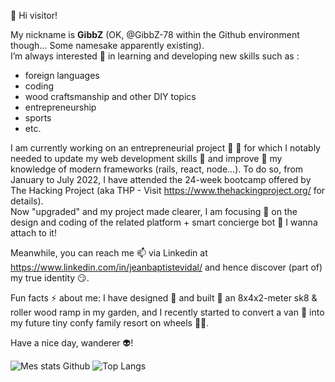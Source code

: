 👋 Hi visitor! 

My nickname is **GibbZ** (OK, @GibbZ-78 within the Github environment though... Some namesake apparently existing).  
I’m always interested 👀 in learning and developing new skills such as :
- foreign languages
- coding
- wood craftsmanship and other DIY topics
- entrepreneurship
- sports
- etc.

I am currently working on an entrepreneurial project 🚀 🦄 for which I notably needed to update my web development skills 🥇 and improve 💪 my knowledge of modern frameworks (rails, react, node...). To do so, from January to July 2022, I have attended the 24-week bootcamp offered by The Hacking Project (aka THP - Visit  https://www.thehackingproject.org/ for details).  
Now "upgraded" and my project made clearer, I am focusing :microscope: on the design and coding of the related platform + smart concierge bot 🤖 I wanna attach to it!

Meanwhile, you can reach me 📫 via Linkedin at https://www.linkedin.com/in/jeanbaptistevidal/ and hence discover (part of) my true identity 😏.

Fun facts ⚡ about me: I have designed :wrench: and built :nut_and_bolt: an 8x4x2-meter sk8 & roller wood ramp in my garden, and I recently started to convert a van 🚐 into my future tiny confy family resort on wheels 🚚🏡.

Have a nice day, wanderer 👽!

![Mes stats Github](https://github-readme-stats.vercel.app/api?username=GibbZ-78&show_icons=true&theme=default) 
![Top Langs](https://github-readme-stats.vercel.app/api/top-langs/?username=GibbZ-78)

